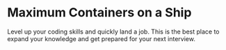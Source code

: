 # Maximum Containers on a Ship

Level up your coding skills and quickly land a job. This is the best place to expand your knowledge and get prepared for your next interview.